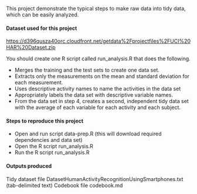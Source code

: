 This project demonstrate the typical steps to make raw data into tidy data, which can be easily analyzed.

#### Dataset used for this project

https://d396qusza40orc.cloudfront.net/getdata%2Fprojectfiles%2FUCI%20HAR%20Dataset.zip

You should create one R script called run_analysis.R that does the following.

- Merges the training and the test sets to create one data set.
- Extracts only the measurements on the mean and standard deviation for each measurement.
- Uses descriptive activity names to name the activities in the data set
- Appropriately labels the data set with descriptive variable names.
- From the data set in step 4, creates a second, independent tidy data set with the average of each variable for each activity and each subject.

#### Steps to reproduce this project
- Open and run script data-prep.R (this will download required dependencies and data set)
- Open the R script run_analysis.R
- Run the R script run_analysis.R

#### Outputs produced

Tidy dataset file DatasetHumanActivityRecognitionUsingSmartphones.txt (tab-delimited text)
Codebook file codebook.md